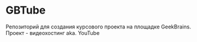# GBTube
Репозиторий для создания курсового проекта на площадке GeekBrains. Проект - видеохостинг aka. YouTube
